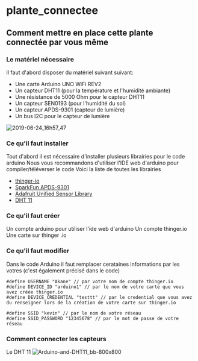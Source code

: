 # plante_connectee


## Comment mettre en place cette plante connectée par vous même

### Le matériel nécessaire

Il faut d'abord disposer du matériel suivant suivant:
 * Une carte Arduino UNO WiFi REV2
 * Un capteur DHT11 (pour la température et l'humidité ambiante)
 * Une résistance de 5000 Ohm pour le capteur DHT11
 * Un capteur SEN0193 (pour l'humidité du sol)
 * Un capteur APDS-9301 (capteur de lumière)
 * Un bus I2C pour le capteur de lumière
 
 ![2019-06-24_16h57_47](https://user-images.githubusercontent.com/43552846/60029368-4f8c3300-96a1-11e9-8510-7e81c5d2c1e5.png)
 
 
 ### Ce qu'il faut installer

Tout d'abord il est nécessaire d'installer plusieurs librairies pour le code arduino
Nous vous recommandons d'utiliser l'IDE web d'arduino pour compiler/téléverser le code
Voici la liste de toutes les librairies
* [thinger-io](https://github.com/thinger-io/Arduino-Library)
* [SparkFun APDS-9301](https://github.com/sparkfun/SparkFun_APDS9301_Library)
* [Adafruit Unified Sensor Library](https://github.com/adafruit/Adafruit_Sensor)
* [DHT 11](https://github.com/adafruit/DHT-sensor-library)
 
 
 ### Ce qu'il faut créer
 
 Un compte arduino pour utiliser l'ide web d'arduino
 Un compte thinger.io
 Une carte sur thinger .io
 
 
 ### Ce qu'il faut modifier
 
 Dans le code Arduino il faut remplacer cerataines informations par les votres (c'est également précisé dans le code)
```arduino
#define USERNAME "Akane" // par votre nom de compte thinger.io
#define DEVICE_ID "arduino1" // par le nom de votre carte que vous avez créée thinger.io
#define DEVICE_CREDENTIAL "testtt" // par le credential que vous avez du renseigner lors de la création de votre carte sur thinger.io

#define SSID "kevin" // par le nom de votre réseau
#define SSID_PASSWORD "12345678" // par le mot de passe de votre réseau
```
 
 ### Comment connecter les capteurs
 
 Le DHT 11
 ![Arduino-and-DHT11_bb-800x800](https://user-images.githubusercontent.com/26713811/60217542-3f28b380-986d-11e9-9d7e-498869fcb515.png)
 
 
 
